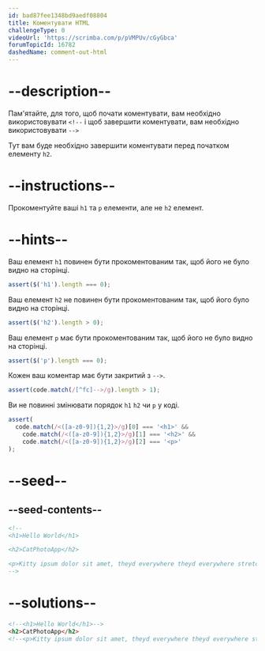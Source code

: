 ```yaml
---
id: bad87fee1348bd9aedf08804
title: Коментувати HTML
challengeType: 0
videoUrl: 'https://scrimba.com/p/pVMPUv/cGyGbca'
forumTopicId: 16782
dashedName: comment-out-html
---
```


# --description--

Пам'ятайте, для того, щоб почати коментувати, вам необхідно використовувати `<!--` і щоб завершити коментувати, вам необхідно використовувати `-->`

Тут вам буде необхідно завершити коментувати перед початком елементу `h2`.

# --instructions--

Прокоментуйте ваші `h1` та `p` елементи, але не `h2` елемент.

# --hints--

Ваш елемент `h1` повинен бути прокоментованим так, щоб його не було видно на сторінці.

```js
assert($('h1').length === 0);
```

Ваш елемент `h2` не повинен бути прокоментованим так, щоб його було видно на сторінці.

```js
assert($('h2').length > 0);
```

Ваш елемент `p` має бути прокоментованим так, щоб його не було видно на сторінці.

```js
assert($('p').length === 0);
```

Кожен ваш коментар має бути закритий з `-->`.

```js
assert(code.match(/[^fc]-->/g).length > 1);
```

Ви не повинні змінювати порядок `h1` `h2` чи `p` у коді.

```js
assert(
  code.match(/<([a-z0-9]){1,2}>/g)[0] === '<h1>' &&
    code.match(/<([a-z0-9]){1,2}>/g)[1] === '<h2>' &&
    code.match(/<([a-z0-9]){1,2}>/g)[2] === '<p>'
);
```

# --seed--

## --seed-contents--

```html
<!--
<h1>Hello World</h1>

<h2>CatPhotoApp</h2>

<p>Kitty ipsum dolor sit amet, theyd everywhere theyd everywhere stretching attack your ankles chase the red dot, hairball run catnip eat the grass sniff.</p>
-->
```

# --solutions--

```html
<!--<h1>Hello World</h1>-->
<h2>CatPhotoApp</h2> 
<!--<p>Kitty ipsum dolor sit amet, theyd everywhere theyd everywhere stretching attack your ankles chase the red dot, hairball run catnip eat the grass sniff.</p> -->
```
